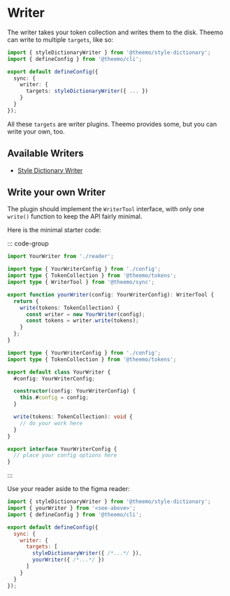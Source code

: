 # Writer

The writer takes your token collection and writes them to the disk.
Theemo can write to multiple `targets`, like so:

```ts
import { styleDictionaryWriter } from '@theemo/style-dictionary';
import { defineConfig } from '@theemo/cli';

export default defineConfig({
  sync: {
    writer: {
      targets: styleDictionaryWriter({ ... })
    }
  }
});
```

All these `targets` are writer plugins. Theemo provides some, but you can write
your own, too.

## Available Writers

- [Style Dictionary Writer](./style-dictionary/writer.md)

## Write your own Writer

The plugin should implement the `WriterTool` interface, with only one `write()`
function to keep the API fairly minimal.

Here is the minimal starter code:

::: code-group

```ts [index.ts]
import YourWriter from './reader';

import type { YourWriterConfig } from './config';
import type { TokenCollection } from '@theemo/tokens';
import type { WriterTool } from '@theemo/sync';

export function yourWriter(config: YourWriterConfig): WriterTool {
  return {
    write(tokens: TokenCollection) {
      const writer = new YourWriter(config);
      const tokens = writer.write(tokens);
    }
  };
}
```

```ts [writer.ts]
import type { YourWriterConfig } from './config';
import type { TokenCollection } from '@theemo/tokens';

export default class YourWriter {
  #config: YourWriterConfig;

  constructor(config: YourWriterConfig) {
    this.#config = config;
  }

  write(tokens: TokenCollection): void {
    // do your work here
  }
}
```

```ts [config.ts]
export interface YourWriterConfig {
  // place your config options here
}
```

:::

Use your reader aside to the figma reader:

```js [theemo.config.js]
import { styleDictionaryWriter } from '@theemo/style-dictionary';
import { yourWriter } from '<see-above>';
import { defineConfig } from '@theemo/cli';

export default defineConfig({
  sync: {
    writer: {
      targets: [
        styleDictionaryWriter({ /*...*/ }),
        yourWriter({ /*...*/ })
      ]
    }
  }
});
```
